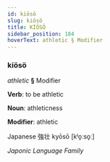 ```yaml
---
id: kiösö
slug: kiösö
title: KİÖSÖ
sidebar_position: 184
hoverText: athletic § Modifier
---
```


### kiösö

*athletic* **§** Modifier

**Verb**: to be athletic

**Noun**: athleticness

**Modifier**: athletic

Japanese 強壮 kyōsō [kʲo̞ːso̞ː]

*Japonic Language Family*